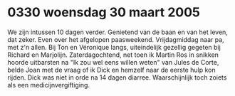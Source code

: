 # 0330 woensdag 30 maart 2005
We zijn intussen 10 dagen verder. Genietend van de baan en van het leven, dat zeker. Even over het afgelopen paasweekend. Vrijdagmiddag naar pa, met z'n allen. Bij Ton en Véronique langs, uiteindelijk gezellig gegeten bij Richard en Marjolijn. Zaterdagochtend, net toen ik Martin Ros in snikken hoorde uitbarsten na "Ik zou wel eens willen weten" van Jules de Corte, belde Joan met de vraag of ik Dick en hemzelf naar de eerste hulp kon rijden. Dick was niet in orde na 14 dagen diarree. Waarschijnlijk toch zoiets als een medicijnvergiftiging.